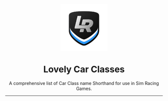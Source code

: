 <p align="center">
<img width="150" height="150" alt="Lovely Sim Racing" src="docs/images/lr-logo-small.png">
</p>

<h1 align="center">Lovely Car Classes</h1>

<p align="center">
A comprehensive list of Car Class name Shorthand for use in Sim Racing Games.
</p>

---

